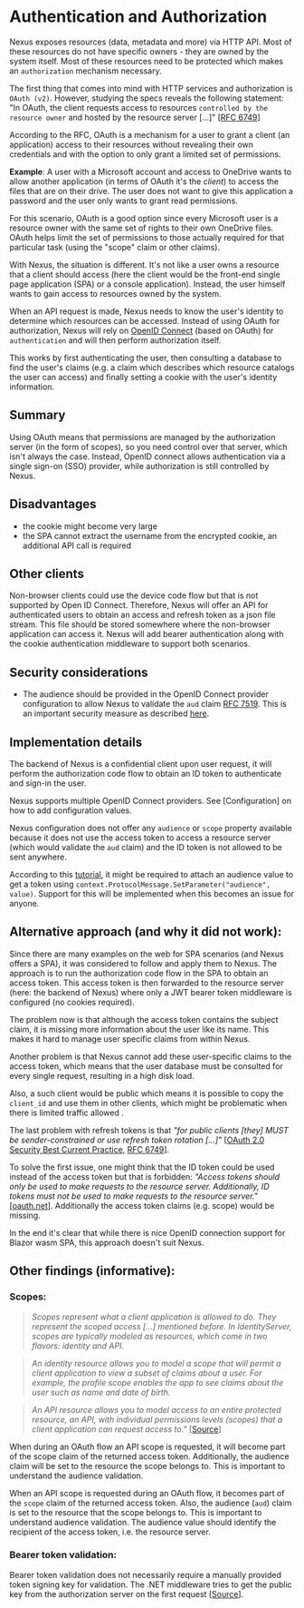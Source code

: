 # Authentication and Authorization

Nexus exposes resources (data, metadata and more) via HTTP API. Most of these resources do not have specific owners - they are owned by the system itself. Most of these resources need to be protected which makes an `authorization` mechanism necessary.

The first thing that comes into mind with HTTP services and authorization is `OAuth (v2)`. However, studying the specs reveals the following statement:
"In OAuth, the client requests access to resources `controlled by the resource owner` and hosted by the resource server [...]" [[RFC 6749](https://datatracker.ietf.org/doc/html/rfc6749)]

According to the RFC, OAuth is a mechanism for a user to grant a client (an application) access to their resources without revealing their own credentials and with the option to only grant a limited set of permissions.

**Example**: A user with a Microsoft account and access to OneDrive wants to allow another application (in terms of OAuth it's the _client_) to access the files that are on their drive. The user does not want to give this application a password and the user only wants to grant read permissions.

For this scenario, OAuth is a good option since every Microsoft user is a resource owner with the same set of rights to their own OneDrive files. OAuth helps limit the set of permissions to those actually required for that particular task (using the "scope" claim or other claims).

With Nexus, the situation is different. It's not like a user owns a resource that a client should access (here the client would be the front-end single page application (SPA) or a console application). Instead, the user himself wants to gain access to resources owned by the system.

When an API request is made, Nexus needs to know the user's identity to determine which resources can be accessed. Instead of using OAuth for authorization, Nexus will rely on [OpenID Connect](https://openid.net/specs/openid-connect-core-1_0.html) (based on OAuth) for `authentication` and will then perform authorization itself.

This works by first authenticating the user, then consulting a database to find the user's claims (e.g. a claim which describes which resource catalogs the user can access) and finally setting a cookie with the user's identity information.

## Summary

Using OAuth means that permissions are managed by the authorization server (in the form of scopes), so you need control over that server, which isn't always the case. Instead, OpenID connect allows authentication via a single sign-on (SSO) provider, while authorization is still controlled by Nexus.

## Disadvantages

- the cookie might become very large
- the SPA cannot extract the username from the encrypted cookie, an additional API call is required

## Other clients
Non-browser clients could use the device code flow but that is not supported by Open ID Connect. Therefore, Nexus will offer an API for authenticated users to obtain an access and refresh token as a json file stream. This file should be stored somewhere where the non-browser application can access it. Nexus will add bearer authentication along with the cookie authentication middleware to support both scenarios.

## Security considerations

- The audience should be provided in the OpenID Connect provider configuration to allow Nexus to validate the `aud` claim [RFC 7519](https://www.rfc-editor.org/rfc/rfc7519#section-4.1.3). This is an important security measure as described [here](https://www.keycloak.org/docs/11.0/server_admin/#_audience).

## Implementation details

The backend of Nexus is a confidential client upon user request, it will perform the authorization code flow to obtain an ID token to authenticate and sign-in the user.

Nexus supports multiple OpenID Connect providers. See [Configuration] on how to add configuration values.

Nexus configuration does not offer any `audience` or `scope` property available because it does not use the access token to access a resource server (which would validate the `aud` claim) and the ID token is not allowed to be sent anywhere. 

According to this [tutorial](https://auth0.com/blog/backend-for-frontend-pattern-with-auth0-and-dotnet/), it might be required to attach an audience value to get a token using `context.ProtocolMessage.SetParameter("audience", value)`. Support for this will be implemented when this becomes an issue for anyone.

## Alternative approach (and why it did not work):

Since there are many examples on the web for SPA scenarios (and Nexus offers a SPA), it was considered to follow and apply them to Nexus. The approach is to run the authorization code flow in the SPA to obtain an access token. This access token is then forwarded to the resource server (here: the backend of Nexus) where only a JWT bearer token middleware is configured (no cookies required).

The problem now is that although the access token contains the subject claim, it is missing more information about the user like its name. This makes it hard to manage user specific claims from within Nexus.

Another problem is that Nexus cannot add these user-specific claims to the access token, which means that the user database must be consulted for every single request, resulting in a high disk load.

Also, a such client would be public which means it is possible to copy the `client_id` and use them in other clients, which might be problematic when there is limited traffic allowed .

The last problem with refresh tokens is that _"for public clients [they] MUST be sender-constrained or use
   refresh token rotation [...]"_ [[OAuth 2.0 Security Best Current Practice](https://datatracker.ietf.org/doc/html/draft-ietf-oauth-security-topics-19#section-2.2.2), [RFC 6749](https://datatracker.ietf.org/doc/html/rfc6749#section-4.13)].

To solve the first issue, one might think that the ID token could be used instead of the access token but that is forbidden: _"Access tokens should only be used to make requests to the resource server. Additionally, ID tokens must not be used to make requests to the resource server."_ [[oauth.net](https://oauth.net/2/access-tokens/)]. Additionally the access token claims (e.g. scope) would be missing.

In the end it's clear that while there is nice OpenID connection support for Blazor wasm SPA, this approach doesn't suit Nexus.

## Other findings (informative):

### Scopes:

>_Scopes represent what a client application is allowed to do. They represent the scoped access [...] mentioned before. In IdentityServer, scopes are typically modeled as resources, which come in two flavors: identity and API._

>_An identity resource allows you to model a scope that will permit a client application to view a subset of claims about a user. For example, the profile scope enables the app to see claims about the user such as name and date of birth._

>_An API resource allows you to model access to an entire protected resource, an API, with individual permissions levels (scopes) that a client application can request access to."_ [[Source](https://www.scottbrady91.com/identity-server/getting-started-with-identityserver-4)]

When during an OAuth flow an API scope is requested, it will become part of the scope claim of the returned access token. Additionally, the audience claim will be set to the resource the scope belongs to. This is important to understand the audience validation.

When an API scope is requested during an OAuth flow, it becomes part of the `scope` claim of the returned access token. Also, the audience (`aud`) claim is set to the resource that the scope belongs to. This is important to understand audience validation. The audience value should identify the recipient of the access token, i.e. the resource server.

### Bearer token validation:

Bearer token validation does not necessarily require a manually provided token signing key for validation. The .NET middleware tries to get the public key from the authorization server on the first request [[Source](https://stackoverflow.com/questions/58758198/does-addjwtbearer-do-what-i-think-it-does)].